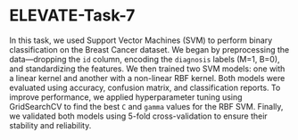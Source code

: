 # ELEVATE-Task-7
In this task, we used Support Vector Machines (SVM) to perform binary classification on the Breast Cancer dataset. We began by preprocessing the data—dropping the `id` column, encoding the `diagnosis` labels (M=1, B=0), and standardizing the features. We then trained two SVM models: one with a linear kernel and another with a non-linear RBF kernel. Both models were evaluated using accuracy, confusion matrix, and classification reports. To improve performance, we applied hyperparameter tuning using GridSearchCV to find the best `C` and `gamma` values for the RBF SVM. Finally, we validated both models using 5-fold cross-validation to ensure their stability and reliability.
